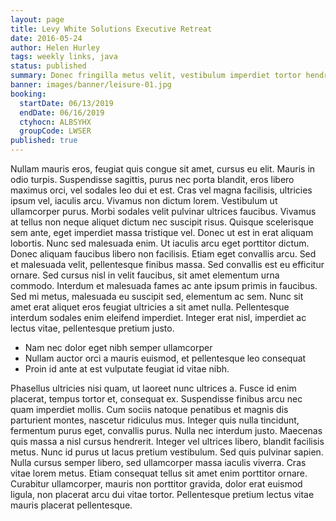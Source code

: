 ```yaml
---
layout: page
title: Levy White Solutions Executive Retreat
date: 2016-05-24
author: Helen Hurley
tags: weekly links, java
status: published
summary: Donec fringilla metus velit, vestibulum imperdiet tortor hendrerit.
banner: images/banner/leisure-01.jpg
booking:
  startDate: 06/13/2019
  endDate: 06/16/2019
  ctyhocn: ALBSYHX
  groupCode: LWSER
published: true
---
```

Nullam mauris eros, feugiat quis congue sit amet, cursus eu elit. Mauris in odio turpis. Suspendisse sagittis, purus nec porta blandit, eros libero maximus orci, vel sodales leo dui et est. Cras vel magna facilisis, ultricies ipsum vel, iaculis arcu. Vivamus non dictum lorem. Vestibulum ut ullamcorper purus. Morbi sodales velit pulvinar ultrices faucibus. Vivamus at tellus non neque aliquet dictum nec suscipit risus. Quisque scelerisque sem ante, eget imperdiet massa tristique vel. Donec ut est in erat aliquam lobortis. Nunc sed malesuada enim. Ut iaculis arcu eget porttitor dictum. Donec aliquam faucibus libero non facilisis.
Etiam eget convallis arcu. Sed et malesuada velit, pellentesque finibus massa. Sed convallis est eu efficitur ornare. Sed cursus nisl in velit faucibus, sit amet elementum urna commodo. Interdum et malesuada fames ac ante ipsum primis in faucibus. Sed mi metus, malesuada eu suscipit sed, elementum ac sem. Nunc sit amet erat aliquet eros feugiat ultricies a sit amet nulla. Pellentesque interdum sodales enim eleifend imperdiet. Integer erat nisl, imperdiet ac lectus vitae, pellentesque pretium justo.

* Nam nec dolor eget nibh semper ullamcorper
* Nullam auctor orci a mauris euismod, et pellentesque leo consequat
* Proin id ante at est vulputate feugiat id vitae nibh.

Phasellus ultricies nisi quam, ut laoreet nunc ultrices a. Fusce id enim placerat, tempus tortor et, consequat ex. Suspendisse finibus arcu nec quam imperdiet mollis. Cum sociis natoque penatibus et magnis dis parturient montes, nascetur ridiculus mus. Integer quis nulla tincidunt, fermentum purus eget, convallis purus. Nulla nec interdum justo. Maecenas quis massa a nisl cursus hendrerit. Integer vel ultrices libero, blandit facilisis metus.
Nunc id purus ut lacus pretium vestibulum. Sed quis pulvinar sapien. Nulla cursus semper libero, sed ullamcorper massa iaculis viverra. Cras vitae lorem metus. Etiam consequat tellus sit amet enim porttitor ornare. Curabitur ullamcorper, mauris non porttitor gravida, dolor erat euismod ligula, non placerat arcu dui vitae tortor. Pellentesque pretium lectus vitae mauris placerat pellentesque.
